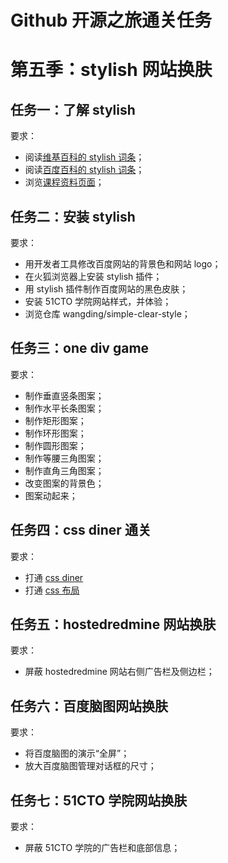 # Github 开源之旅通关任务

# 第五季：stylish 网站换肤

## 任务一：了解 stylish

要求：
- 阅读[维基百科的 stylish 词条][wikipedia_stylish]；  
- 阅读[百度百科的 stylish 词条][baidu_stylish]；  
- 浏览[课程资料页面](README.md#第五季-stylish-网站换肤)；  

## 任务二：安装 stylish

要求：
- 用开发者工具修改百度网站的背景色和网站 logo；  
- 在火狐浏览器上安装 stylish 插件；  
- 用 stylish 插件制作百度网站的黑色皮肤；  
- 安装 51CTO 学院网站样式，并体验；
- 浏览仓库 wangding/simple-clear-style；

## 任务三：one div game

要求：
- 制作垂直竖条图案；
- 制作水平长条图案；
- 制作矩形图案；
- 制作环形图案；
- 制作圆形图案；
- 制作等腰三角图案；
- 制作直角三角图案；
- 改变图案的背景色；
- 图案动起来；

## 任务四：css diner 通关

要求：
- 打通 [css diner]  
- 打通 [css 布局]  

## 任务五：hostedredmine 网站换肤

要求：
- 屏蔽 hostedredmine 网站右侧广告栏及侧边栏；

## 任务六：百度脑图网站换肤

要求：
- 将百度脑图的演示“全屏”；
- 放大百度脑图管理对话框的尺寸；

## 任务七：51CTO 学院网站换肤

要求：
- 屏蔽 51CTO 学院的广告栏和底部信息；

<!-- 本页面的一些链接 -->
[wikipedia_stylish]: https://en.wikipedia.org/wiki/Stylish
[baidu_stylish]: http://baike.baidu.com/link?url=2KfSbd2DbiAPj1QLBxsYcSTPcMD1hoy2geCdlkZ7vitXi7aZNKqdl1SKxZ3qUml_Wat4dmgoy3tuQJ5OJpZ0Zq
[css 布局]: http://zh.learnlayout.com/
[css diner]: http://flukeout.github.io/
